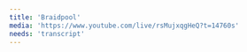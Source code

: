 ```yaml
---
title: 'Braidpool'
media: 'https://www.youtube.com/live/rsMujxqgHeQ?t=14760s'
needs: 'transcript'
---
```




